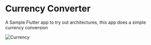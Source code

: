 # Currency Converter
A Sample Flutter app to try out architectures, this app does a simple currency conversion

![Currency](https://user-images.githubusercontent.com/6782228/104963743-7cb6d980-59db-11eb-9ccf-862e3f5a992b.gif)
